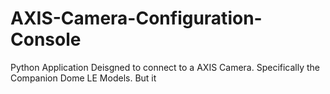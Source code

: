 # AXIS-Camera-Configuration-Console
Python Application Deisgned to connect to a AXIS Camera. Specifically the Companion Dome LE Models. But it
